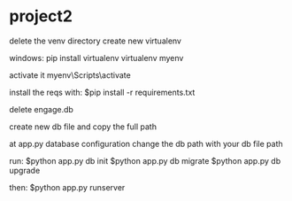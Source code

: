 # project2


delete the venv directory
create new virtualenv

windows: pip install virtualenv 
virtualenv myenv

activate it
myenv\Scripts\activate

install the reqs with:
$pip install -r requirements.txt

delete engage.db

create new db file and copy the full path

at app.py database configuration change the db path with your db file path

run:
$python app.py db init
$python app.py db migrate
$python app.py db upgrade

then:
$python app.py runserver
